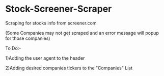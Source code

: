 # Stock-Screener-Scraper
Scraping for stocks info from screener.com

(Some Companies may not get scraped and an error message will popup for those companies)

To Do:-

1)Adding the user agent to the header

2)Adding desired companies tickers to the "Companies" List
